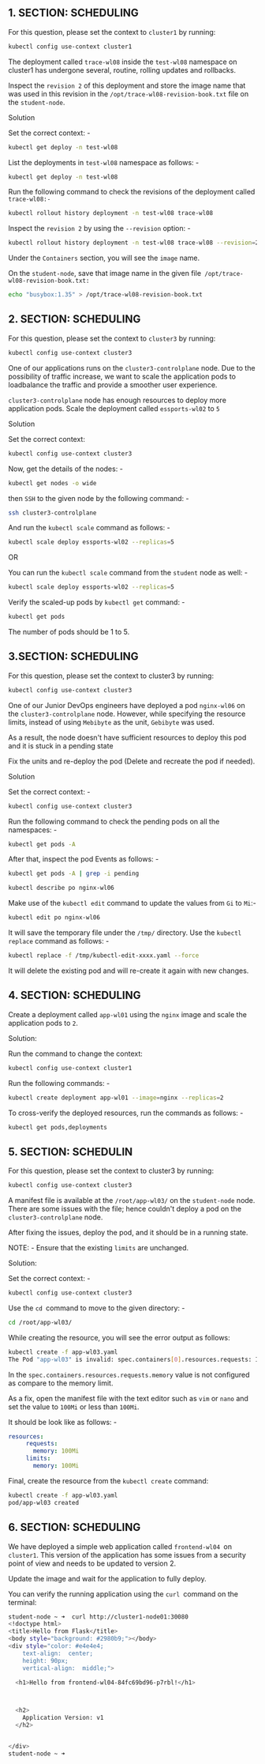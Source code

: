 ## 1. SECTION: SCHEDULING
For this question, please set the context to ``cluster1`` by running:
```bash
kubectl config use-context cluster1
```
The deployment called ``trace-wl08`` inside the ``test-wl08`` namespace on cluster1 has undergone several, routine, rolling updates and rollbacks.


Inspect the ``revision 2`` of this deployment and store the image name that was used in this revision in the ``/opt/trace-wl08-revision-book.txt`` file on the ``student-node``.

Solution 

Set the correct context: -
```bash
kubectl get deploy -n test-wl08
```
List the deployments in ``test-wl08`` namespace as follows: -
```bash
kubectl get deploy -n test-wl08
```
Run the following command to check the revisions of the deployment called ``trace-wl08:-``
```bash
kubectl rollout history deployment -n test-wl08 trace-wl08
```
Inspect the ``revision 2`` by using the ``--revision`` option: -
```bash
kubectl rollout history deployment -n test-wl08 trace-wl08 --revision=2
```
Under the ``Containers`` section, you will see the ``image`` name.

On the ``student-node``, save that image name in the given file`` /opt/trace-wl08-revision-book.txt:``
```bash
echo "busybox:1.35" > /opt/trace-wl08-revision-book.txt
```
## 2. SECTION: SCHEDULING
For this question, please set the context to ``cluster3`` by running:
```bash
kubectl config use-context cluster3
```

One of our applications runs on the ``cluster3-controlplane`` node. Due to the possibility of traffic increase, we want to scale the application pods to loadbalance the traffic and provide a smoother user experience.

``cluster3-controlplane`` node has enough resources to deploy more application pods. Scale the deployment called ``essports-wl02`` to ``5``

Solution

Set the correct context:
```bash
kubectl config use-context cluster3
```
Now, get the details of the nodes: -
```bash
kubectl get nodes -o wide
```
then ``SSH`` to the given node by the following command: -
```bash
ssh cluster3-controlplane
```
And run the ``kubectl scale`` command as follows: -
```bash
kubectl scale deploy essports-wl02 --replicas=5
```
OR

You can run the ``kubectl scale`` command from the ``student`` node as well: -
```bash
kubectl scale deploy essports-wl02 --replicas=5
```
Verify the scaled-up pods by ``kubectl get`` command: -
```bash
kubectl get pods
```
The number of pods should be 1 to 5.

## 3.SECTION: SCHEDULING

For this question, please set the context to cluster3 by running:

```bash
kubectl config use-context cluster3
```
One of our Junior DevOps engineers have deployed a pod ``nginx-wl06`` on the ``cluster3-controlplane`` node. However, while specifying the resource limits, instead of using ``Mebibyte`` as the unit, ``Gebibyte`` was used.

As a result, the node doesn't have sufficient resources to deploy this pod and it is stuck in a pending state

Fix the units and re-deploy the pod (Delete and recreate the pod if needed).

Solution

Set the correct context: -

```bash
kubectl config use-context cluster3
```
Run the following command to check the pending pods on all the namespaces: -
```bash
kubectl get pods -A
```
After that, inspect the pod Events as follows: -

```bash
kubectl get pods -A | grep -i pending

kubectl describe po nginx-wl06
```
Make use of the ``kubectl edit`` command to update the values from ``Gi`` to ``Mi``:-
```bash
kubectl edit po nginx-wl06
```
It will save the temporary file under the ``/tmp/`` directory. Use the ``kubectl replace`` command as follows: -
```bash
kubectl replace -f /tmp/kubectl-edit-xxxx.yaml --force
```
It will delete the existing pod and will re-create it again with new changes.

## 4. SECTION: SCHEDULING

Create a deployment called ``app-wl01`` using the ``nginx`` image and scale the application pods to ``2``.

Solution:

Run the command to change the context: 
```bash
kubectl config use-context cluster1
```
Run the following commands: -
```bash
kubectl create deployment app-wl01 --image=nginx --replicas=2
```
To cross-verify the deployed resources, run the commands as follows: -
```bash
kubectl get pods,deployments
```

## 5. SECTION: SCHEDULIN

For this question, please set the context to cluster3 by running:
```bash
kubectl config use-context cluster3
```

A manifest file is available at the ``/root/app-wl03/`` on the ``student-node`` node. There are some issues with the file; hence couldn't deploy a pod on the ``cluster3-controlplane`` node.

After fixing the issues, deploy the pod, and it should be in a running state.

NOTE: - Ensure that the existing ``limits`` are unchanged.

Solution:

Set the correct context: -
```bash
kubectl config use-context cluster3
```
Use the ``cd ``command to move to the given directory: -
```bash
cd /root/app-wl03/
```
While creating the resource, you will see the error output as follows:
```bash
kubectl create -f app-wl03.yaml 
The Pod "app-wl03" is invalid: spec.containers[0].resources.requests: Invalid value: "1Gi": must be less than or equal to memory limit
```
In the ``spec.containers.resources.requests.memory`` value is not configured as compare to the memory limit.

As a fix, open the manifest file with the text editor such as ``vim`` or ``nano`` and set the value to ``100Mi`` or less than ``100Mi``.

It should be look like as follows: -
```yaml
resources:
     requests:
       memory: 100Mi
     limits:
       memory: 100Mi

```
Final, create the resource from the ``kubectl create`` command:
```bash
kubectl create -f app-wl03.yaml 
pod/app-wl03 created
```

## 6. SECTION: SCHEDULING

We have deployed a simple web application called ``frontend-wl04 ``on ``cluster1``. This version of the application has some issues from a security point of view and needs to be updated to version 2.


Update the image and wait for the application to fully deploy.


You can verify the running application using the ``curl ``command on the terminal:
```bash
student-node ~ ➜  curl http://cluster1-node01:30080
<!doctype html>
<title>Hello from Flask</title>
<body style="background: #2980b9;"></body>
<div style="color: #e4e4e4;
    text-align:  center;
    height: 90px;
    vertical-align:  middle;">

  <h1>Hello from frontend-wl04-84fc69bd96-p7rbl!</h1>



  <h2>
    Application Version: v1
  </h2>


</div>
student-node ~ ➜ 
```
```bash

```

```bash

```

```bash

```

```bash

```

```bash

```

```bash

```

```bash

```

```bash

```

```bash

```

```bash
```
```bash

```

```bash

```

```bash

```

```bash

```

```bash

```

```bash

```

```bash

```

```bash

```

```bash

```

```bash
```
```bash

```

```bash

```

```bash

```

```bash

```

```bash

```

```bash

```

```bash

```

```bash

```

```bash

```

```bash
```